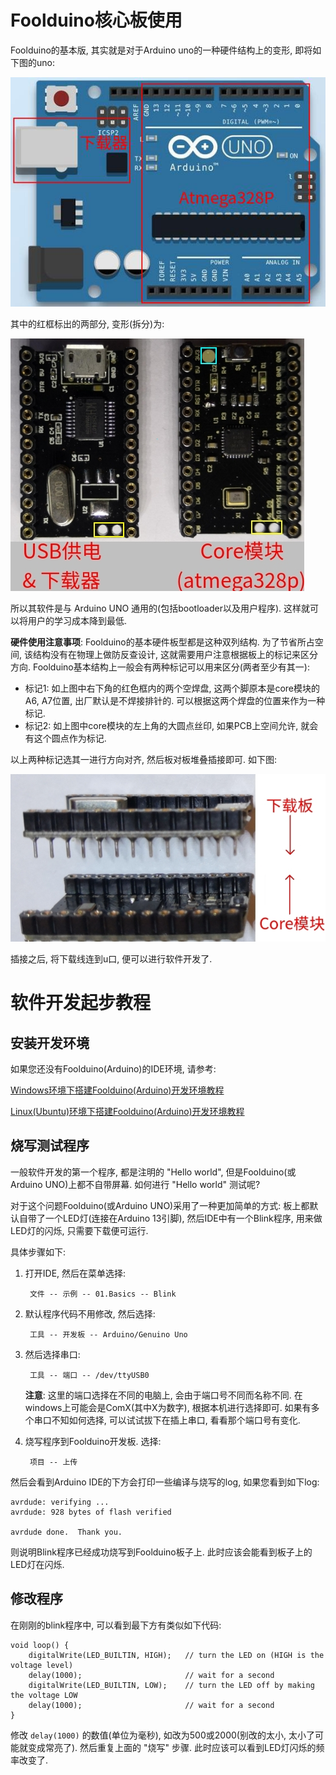 <!---title:Foolduino起步教程-->
<!---keywords:-->
<!---date:2018.09.02; modification:2018.09.07-->

# Foolduino核心板使用

Foolduino的基本版, 其实就是对于Arduino uno的一种硬件结构上的变形, 即将如下图的uno:

![Arduino UNO](foolduino_getting_start_uno_cut.jpg)

其中的红框标出的两部分, 变形(拆分)为:

![Foolduino Core & Com](foolduino_getting_start_fdn_core_com.jpg)

所以其软件是与 Arduino UNO 通用的(包括bootloader以及用户程序). 这样就可以将用户的学习成本降到最低.

**硬件使用注意事项**: Foolduino的基本硬件板型都是这种双列结构. 为了节省所占空间,
该结构没有在物理上做防反查设计, 这就需要用户注意根据板上的标记来区分方向. Foolduino基本结构上一般会有两种标记可以用来区分(两者至少有其一):

* 标记1: 如上图中右下角的红色框内的两个空焊盘, 这两个脚原本是core模块的A6, A7位置, 出厂默认是不焊接排针的. 可以根据这两个焊盘的位置来作为一种标记.
* 标记2: 如上图中core模块的左上角的大圆点丝印, 如果PCB上空间允许, 就会有这个圆点作为标记.

以上两种标记选其一进行方向对齐, 然后板对板堆叠插接即可. 如下图:

<!-- ![插接示意图](foolduino_getting_start_hd_connect.jpg) -->
![插接示意图](foolduino_getting_start_hd_connect.png)

插接之后, 将下载线连到u口, 便可以进行软件开发了.

# 软件开发起步教程

## 安装开发环境

如果您还没有Foolduino(Arduino)的IDE环境, 请参考:

[Windows环境下搭建Foolduino(Arduino)开发环境教程](./arduino_dev_tool_win.html)

[Linux(Ubuntu)环境下搭建Foolduino(Arduino)开发环境教程](./arduino_dev_tool_linux.html)

## 烧写测试程序

一般软件开发的第一个程序, 都是注明的 "Hello world", 但是Foolduino(或Arduino UNO)上都不自带屏幕. 如何进行 "Hello world" 测试呢?

对于这个问题Foolduino(或Arduino UNO)采用了一种更加简单的方式: 板上都默认自带了一个LED灯(连接在Arduino 13引脚),
然后IDE中有一个Blink程序, 用来做LED灯的闪烁, 只需要下载便可运行.

具体步骤如下:

1. 打开IDE, 然后在菜单选择:

        文件 -- 示例 -- 01.Basics -- Blink

2. 默认程序代码不用修改, 然后选择:

        工具 -- 开发板 -- Arduino/Genuino Uno

3. 然后选择串口:

        工具 -- 端口 -- /dev/ttyUSB0

    **注意**: 这里的端口选择在不同的电脑上, 会由于端口号不同而名称不同.
    在windows上可能会是ComX(其中X为数字), 根据本机进行选择即可.
    如果有多个串口不知如何选择, 可以试试拔下在插上串口, 看看那个端口号有变化.


4. 烧写程序到Foolduino开发板. 选择:

        项目 -- 上传

然后会看到Arduino IDE的下方会打印一些编译与烧写的log, 如果您看到如下log:

    avrdude: verifying ...
    avrdude: 928 bytes of flash verified

    avrdude done.  Thank you.

则说明Blink程序已经成功烧写到Foolduino板子上. 此时应该会能看到板子上的LED灯在闪烁.

## 修改程序

在刚刚的blink程序中, 可以看到最下方有类似如下代码:

    void loop() {
        digitalWrite(LED_BUILTIN, HIGH);   // turn the LED on (HIGH is the voltage level)
        delay(1000);                       // wait for a second
        digitalWrite(LED_BUILTIN, LOW);    // turn the LED off by making the voltage LOW
        delay(1000);                       // wait for a second
    }

修改 `delay(1000)` 的数值(单位为毫秒), 如改为500或2000(别改的太小, 太小了可能就变成常亮了).
然后重复上面的 "烧写" 步骤. 此时应该可以看到LED灯闪烁的频率改变了.


<!-- vim:set tw=0:-->

